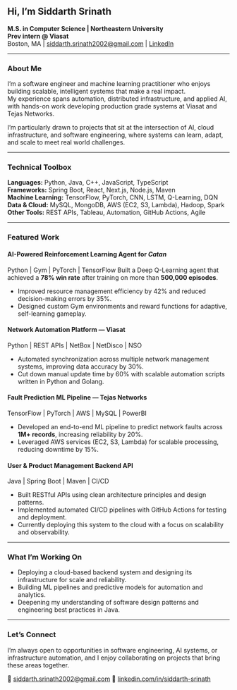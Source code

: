## Hi, I’m Siddarth Srinath

**M.S. in Computer Science | Northeastern University**  
**Prev intern @ Viasat**  
Boston, MA | siddarth.srinath2002@gmail.com | [LinkedIn](https://www.linkedin.com/in/siddarth-srinath)

---

### About Me

I’m a software engineer and machine learning practitioner who enjoys building scalable, intelligent systems that make a real impact.  
My experience spans automation, distributed infrastructure, and applied AI, with hands-on work developing production grade systems at Viasat and Tejas Networks.

I’m particularly drawn to projects that sit at the intersection of AI, cloud infrastructure, and software engineering, where systems can learn, adapt, and scale to meet real world challenges.

---

### Technical Toolbox

**Languages:** Python, Java, C++, JavaScript, TypeScript  
**Frameworks:** Spring Boot, React, Next.js, Node.js, Maven  
**Machine Learning:** TensorFlow, PyTorch, CNN, LSTM, Q-Learning, DQN  
**Data & Cloud:** MySQL, MongoDB, AWS (EC2, S3, Lambda), Hadoop, Spark  
**Other Tools:** REST APIs, Tableau, Automation, GitHub Actions, Agile  

---

### Featured Work

#### AI-Powered Reinforcement Learning Agent for *Catan*
Python | Gym | PyTorch | TensorFlow
Built a Deep Q-Learning agent that achieved a **78% win rate** after training on more than **500,000 episodes**.  
- Improved resource management efficiency by 42% and reduced decision-making errors by 35%.  
- Designed custom Gym environments and reward functions for adaptive, self-learning gameplay.  

#### Network Automation Platform — Viasat
Python | REST APIs | NetBox | NetDisco | NSO  
- Automated synchronization across multiple network management systems, improving data accuracy by 30%.  
- Cut down manual update time by 60% with scalable automation scripts written in Python and Golang.  

#### Fault Prediction ML Pipeline — Tejas Networks
TensorFlow | PyTorch | AWS | MySQL | PowerBI
- Developed an end-to-end ML pipeline to predict network faults across **1M+ records**, increasing reliability by 20%.  
- Leveraged AWS services (EC2, S3, Lambda) for scalable processing, reducing downtime by 15%.  

#### User & Product Management Backend API
Java | Spring Boot | Maven | CI/CD
- Built RESTful APIs using clean architecture principles and design patterns.  
- Implemented automated CI/CD pipelines with GitHub Actions for testing and deployment.  
- Currently deploying this system to the cloud with a focus on scalability and observability.  

---

### What I’m Working On

- Deploying a cloud-based backend system and designing its infrastructure for scale and reliability.  
- Building ML pipelines and predictive models for automation and analytics.
- Deepening my understanding of software design patterns and engineering best practices in Java.  

---

### Let’s Connect

I’m always open to opportunities in software engineering, AI systems, or infrastructure automation, and I enjoy collaborating on projects that bring these areas together.  

📧 siddarth.srinath2002@gmail.com
🔗 [linkedin.com/in/siddarth-srinath](https://www.linkedin.com/in/siddarth-srinath)
